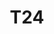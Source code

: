 ---
basin: 'No'
cudn: true
floor: Third
grade: 2
images: []
living_room: 'No'
location: North Court
name: T24
network: Wireless Only
title: T24
---